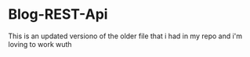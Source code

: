 ﻿# Blog-REST-Api


This is an updated versiono of the older file that i had in my repo 
and i'm loving to work wuth 
